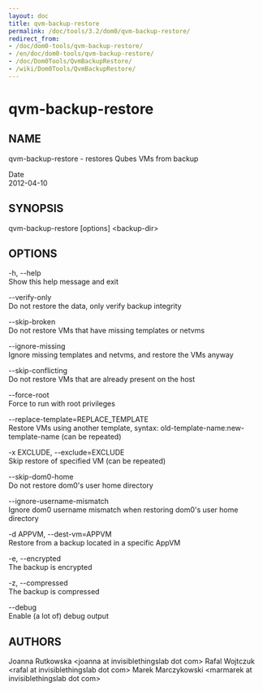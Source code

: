 ```yaml
---
layout: doc
title: qvm-backup-restore
permalink: /doc/tools/3.2/dom0/qvm-backup-restore/
redirect_from:
- /doc/dom0-tools/qvm-backup-restore/
- /en/doc/dom0-tools/qvm-backup-restore/
- /doc/Dom0Tools/QvmBackupRestore/
- /wiki/Dom0Tools/QvmBackupRestore/
---
```


qvm-backup-restore
==================

NAME
----

qvm-backup-restore - restores Qubes VMs from backup

Date  
2012-04-10

SYNOPSIS
--------

qvm-backup-restore [options] \<backup-dir\>

OPTIONS
-------

-h, --help  
Show this help message and exit

--verify-only  
Do not restore the data, only verify backup integrity

--skip-broken  
Do not restore VMs that have missing templates or netvms

--ignore-missing  
Ignore missing templates and netvms, and restore the VMs anyway

--skip-conflicting  
Do not restore VMs that are already present on the host

--force-root  
Force to run with root privileges

--replace-template=REPLACE\_TEMPLATE  
Restore VMs using another template, syntax: old-template-name:new-template-name (can be repeated)

-x EXCLUDE, --exclude=EXCLUDE  
Skip restore of specified VM (can be repeated)

--skip-dom0-home  
Do not restore dom0's user home directory

--ignore-username-mismatch  
Ignore dom0 username mismatch when restoring dom0's user home directory

-d APPVM, --dest-vm=APPVM  
Restore from a backup located in a specific AppVM

-e, --encrypted  
The backup is encrypted

-z, --compressed  
The backup is compressed

--debug  
Enable (a lot of) debug output

AUTHORS
-------

Joanna Rutkowska \<joanna at invisiblethingslab dot com\>
Rafal Wojtczuk \<rafal at invisiblethingslab dot com\>
Marek Marczykowski \<marmarek at invisiblethingslab dot com\>
